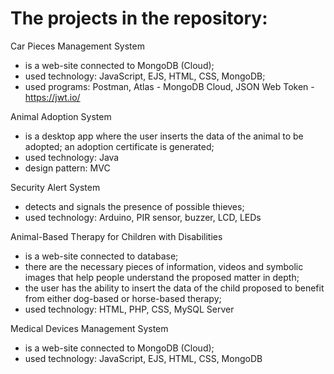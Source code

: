 # The projects in the repository:

Car Pieces Management System
- is a web-site connected to MongoDB (Cloud);
- used technology: JavaScript, EJS, HTML, CSS, MongoDB;
- used programs: Postman, Atlas - MongoDB Cloud, JSON Web Token - https://jwt.io/

Animal Adoption System
- is a desktop app where the user inserts the data of the animal to be adopted; an adoption certificate is generated;
- used technology: Java
- design pattern: MVC

Security Alert System
- detects and signals the presence of possible thieves;
- used technology: Arduino, PIR sensor, buzzer, LCD, LEDs

Animal-Based Therapy for Children with Disabilities
- is a web-site connected to database;
- there are the necessary pieces of information, videos and symbolic images that help people understand the proposed matter in depth;
- the user has the ability to insert the data of the child proposed to benefit from either dog-based or horse-based therapy;
- used technology: HTML, PHP, CSS, MySQL Server

Medical Devices Management System
- is a web-site connected to MongoDB (Cloud);
- used technology: JavaScript, EJS, HTML, CSS, MongoDB 
